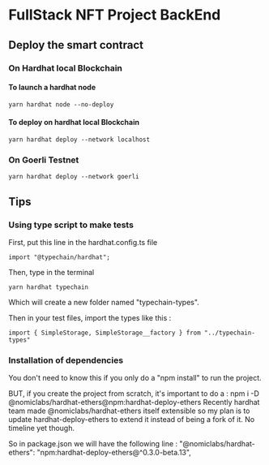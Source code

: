 # FullStack NFT Project BackEnd

## Deploy the smart contract

### On Hardhat local Blockchain

#### To launch a hardhat node
```
yarn hardhat node --no-deploy
```
#### To deploy on hardhat local Blockchain
```
yarn hardhat deploy --network localhost
```
### On Goerli Testnet
```
yarn hardhat deploy --network goerli
```

## Tips 

### Using type script to make tests 

First, put this line in the hardhat.config.ts file 

```
import "@typechain/hardhat";
```

Then, type in the terminal

```
yarn hardhat typechain
```

Which will create a new folder named "typechain-types".

Then in your test files, import the types like this : 
```
import { SimpleStorage, SimpleStorage__factory } from "../typechain-types"
```

### Installation of dependencies

You don't need to know this if you only do a "npm install" to run the project.

BUT, if you create the project from scratch, it's important to do a :
npm i -D @nomiclabs/hardhat-ethers@npm:hardhat-deploy-ethers
Recently hardhat team made @nomiclabs/hardhat-ethers itself extensible so my plan is to update hardhat-deploy-ethers to extend it instead of being a fork of it. No timeline yet though.

So in package.json we will have the following line : 
"@nomiclabs/hardhat-ethers": "npm:hardhat-deploy-ethers@^0.3.0-beta.13",
